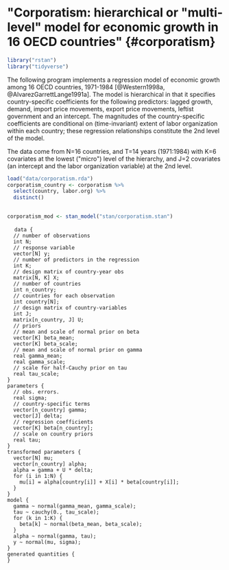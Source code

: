 
# "Corporatism: hierarchical or "multi-level" model for economic growth in 16 OECD countries" {#corporatism}


```r
library("rstan")
library("tidyverse")
```

The following program implements a regression model of economic growth among 16 OECD countries, 1971-1984 [@Western1998a, @AlvarezGarrettLange1991a].  The model is hierarchical in that it specifies country-specific coefficients for the following predictors: lagged growth, demand, import price movements, export price movements, leftist government and an intercept.  The magnitudes of the country-specific coefficients are conditional on (time-invariant) extent of labor organization within each country; these regression relationships constitute the 2nd level of the model.

The data come from N=16 countries, and T=14 years (1971:1984) with K=6 covariates at the lowest ("micro") level of the hierarchy, and J=2 covariates (an intercept and the labor organization variable) at the 2nd level.



```r
load("data/corporatism.rda")
corporatism_country <- corporatism %>%
  select(country, labor.org) %>%
  distinct()
  
```


```r
corporatism_mod <- stan_model("stan/corporatism.stan")
```
<pre>
  <code class="stan">data {
  // number of observations
  int N;
  // response variable
  vector[N] y;
  // number of predictors in the regression
  int K;
  // design matrix of country-year obs
  matrix[N, K] X;
  // number of countries
  int n_country;
  // countries for each observation
  int<lower = 1, upper = n_country> country[N];
  // design matrix of country-variables
  int J;
  matrix[n_country, J] U;
  // priors
  // mean and scale of normal prior on beta
  vector[K] beta_mean;
  vector<lower = 0.>[K] beta_scale;
  // mean and scale of normal prior on gamma
  real gamma_mean;
  real<lower = 0.> gamma_scale;
  // scale for half-Cauchy prior on tau
  real<lower = 0.> tau_scale;
}
parameters {
  // obs. errors.
  real<lower = 0.> sigma;
  // country-specific terms
  vector[n_country] gamma;
  vector[J] delta;
  // regression coefficients
  vector[K] beta[n_country];
  // scale on country priors
  real<lower = 0.> tau;
}
transformed parameters {
  vector[N] mu;
  vector[n_country] alpha;
  alpha = gamma + U * delta;
  for (i in 1:N) {
    mu[i] = alpha[country[i]] + X[i] * beta[country[i]];
  }
}
model {
  gamma ~ normal(gamma_mean, gamma_scale);
  tau ~ cauchy(0., tau_scale);
  for (k in 1:K) {
    beta[k] ~ normal(beta_mean, beta_scale);
  }
  alpha ~ normal(gamma, tau);
  y ~ normal(mu, sigma);
}
generated quantities {
}</code>
</pre>


